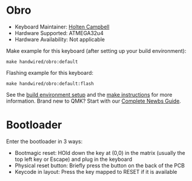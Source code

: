 # Obro

* Keyboard Maintainer: [Holten Campbell](https://github.com/holtenc)
* Hardware Supported: ATMEGA32u4
* Hardware Availability: Not applicable

Make example for this keyboard (after setting up your build environment):

    make handwired/obro:default

Flashing example for this keyboard:

    make handwired/obro:default:flash

See the [build environment setup](https://docs.qmk.fm/#/getting_started_build_tools) and the [make instructions](https://docs.qmk.fm/#/getting_started_make_guide) for more information. Brand new to QMK? Start with our [Complete Newbs Guide](https://docs.qmk.fm/#/newbs).

# Bootloader

Enter the bootloader in 3 ways:
* Bootmagic reset: HOld down the key at (0,0) in the matrix (usually the top left key or Escape) and plug in the keyboard
* Physical reset button: Briefly press the button on the back of the PCB
* Keycode in layout: Press the key mapped to RESET if it is available
